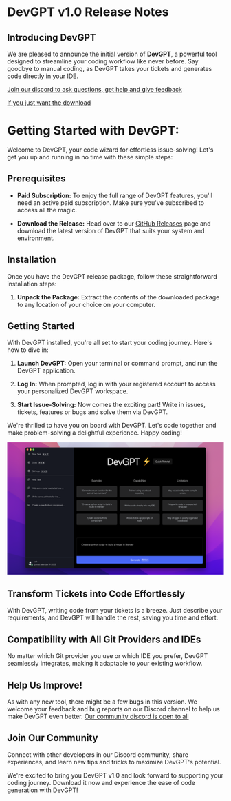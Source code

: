 # DevGPT v1.0 Release Notes

## Introducing DevGPT

We are pleased to announce the initial version of **DevGPT**, a powerful tool designed to streamline your coding workflow like never before. Say goodbye to manual coding, as DevGPT takes your tickets and generates code directly in your IDE.

[Join our discord to ask questions, get help and give feedback](https://discord.com/invite/6GFtwzuvtw)

[If you just want the download](https://github.com/february-labs/devgpt-releases/releases/tag/release)

# Getting Started with DevGPT:

Welcome to DevGPT, your code wizard for effortless issue-solving! Let's get you up and running in no time with these simple steps:

## Prerequisites

- **Paid Subscription:** To enjoy the full range of DevGPT features, you'll need an active paid subscription. Make sure you've subscribed to access all the magic.

- **Download the Release:** Head over to our [GitHub Releases](https://github.com/your-repo/releases) page and download the latest version of DevGPT that suits your system and environment.

## Installation

Once you have the DevGPT release package, follow these straightforward installation steps:

1. **Unpack the Package:** Extract the contents of the downloaded package to any location of your choice on your computer.

## Getting Started

With DevGPT installed, you're all set to start your coding journey. Here's how to dive in:

1. **Launch DevGPT:** Open your terminal or command prompt, and run the DevGPT application.

2. **Log In:** When prompted, log in with your registered account to access your personalized DevGPT workspace.

3. **Start Issue-Solving:** Now comes the exciting part! Write in issues, tickets, features or bugs and solve them via DevGPT.

We're thrilled to have you on board with DevGPT. Let's code together and make problem-solving a delightful experience. Happy coding!

![DevGPT](./devgpt-screenshot)

## Transform Tickets into Code Effortlessly

With DevGPT, writing code from your tickets is a breeze. Just describe your requirements, and DevGPT will handle the rest, saving you time and effort.

## Compatibility with All Git Providers and IDEs

No matter which Git provider you use or which IDE you prefer, DevGPT seamlessly integrates, making it adaptable to your existing workflow.

## Help Us Improve!

As with any new tool, there might be a few bugs in this version. We welcome your feedback and bug reports on our Discord channel to help us make DevGPT even better. [Our community discord is open to all](https://discord.com/invite/6GFtwzuvtw)

## Join Our Community

Connect with other developers in our Discord community, share experiences, and learn new tips and tricks to maximize DevGPT's potential.

We're excited to bring you DevGPT v1.0 and look forward to supporting your coding journey. Download it now and experience the ease of code generation with DevGPT!
